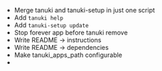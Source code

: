 - Merge tanuki and tanuki-setup in just one script
- Add `tanuki help`
- Add `tanuki-setup update`
- Stop forever app before tanuki remove
- Write README -> instructions
- Write README -> dependencies
- Make tanuki_apps_path configurable
- 
